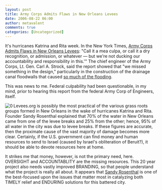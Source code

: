 ```yaml
---
layout: post
title: Army Corps Admits Flaws in New Orleans Levees
date: 2006-08-22 06:00
author: metavalent
comments: true
categories: [Uncategorized]
---
```

It's hurricanes Katrina and Rita week.  In the New York Times, <a href="http://levees.org/facts/sources/nytimes1.htm">Army Corps Admits Flaws in New Orleans Levees</a>: "Call it a mea culpa, or call it a dry recognition, or admission, or whatever — but we're not ducking our accountability and responsibility in this.'" The chief engineer of the Army Corps, Lt. Gen. Carl A. Strock, said the report showed that "we missed something in the design," particularly in the construction of the drainage canal floodwalls that caused <a href="http://levees.org/">so much of the flooding</a>.

This was news to me.  Federal culpability had been questionable, in my mind, prior to hearing this report from the federal Army Corp of Engineers, itself.

<!--Lead Photo --><a href="http://www.levees.org"><img src="http://img222.imageshack.us/img222/7176/logotemp1ju0.jpg" border="0" alt="0" align="left" /></a><!-- Commentary -->Levees.org is possibly the most practical of the various grass roots groups formed in New Orleans in the wake of hurricanes Katrina and Rita.  Founder Sandy Rosenthal explained that 70% of the water in New Orleans came from one of the levee breaks and 25% from the other; hence, 95% of all water in the city was due to levee breaks.  If these figures are accurate, then the proximate cause of the vast majority of damage becomes more clear.  Certainly, if the U.S. government can find money and human resources to send to Israel (caused by Israel's obliteration of Beruit?), it should be able to devote resources here at home.

It strikes me that money, however, is not the primary need, here.  OVERSIGHT and ACCOUNTABLITY are the missing resources.  This 20 year project also needs vastly improved BRANDING, so that people understand what the project is really all about.  It appears that <a href="http://www.levees.org/">Sandy Rosenthal</a> is one of the best-focused upon the issues that matter most in catalyzing both TIMELY relief and ENDURING solutions for this battered city.
